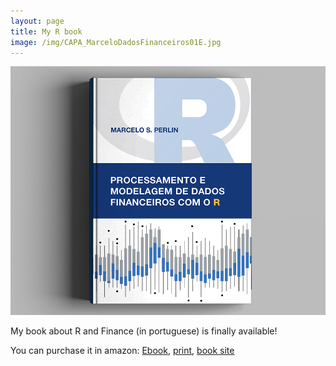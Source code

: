 ```yaml
---
layout: page
title: My R book
image: /img/CAPA_MarceloDadosFinanceiros01E.jpg
---
```


![](/img/CAPA_MarceloDadosFinanceiros01E.jpg)

My book about R and Finance (in portuguese) is finally available! 

You can purchase it in amazon: [Ebook](https://www.amazon.com.br/dp/B01N4VXYPM), [print](https://www.amazon.com/dp/8592243513), [book site]( https://sites.google.com/view/r-financas/p%C3%A1gina-inicial)


